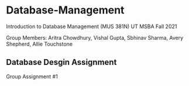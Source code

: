 # Database-Management
Introduction to Database Management (MUS 381N) UT MSBA Fall 2021

Group Members: Aritra Chowdhury, Vishal Gupta, Sbhinav Sharma, Avery Shepherd, Allie Touchstone

## Database Desgin Assignment
Group Assignment #1
